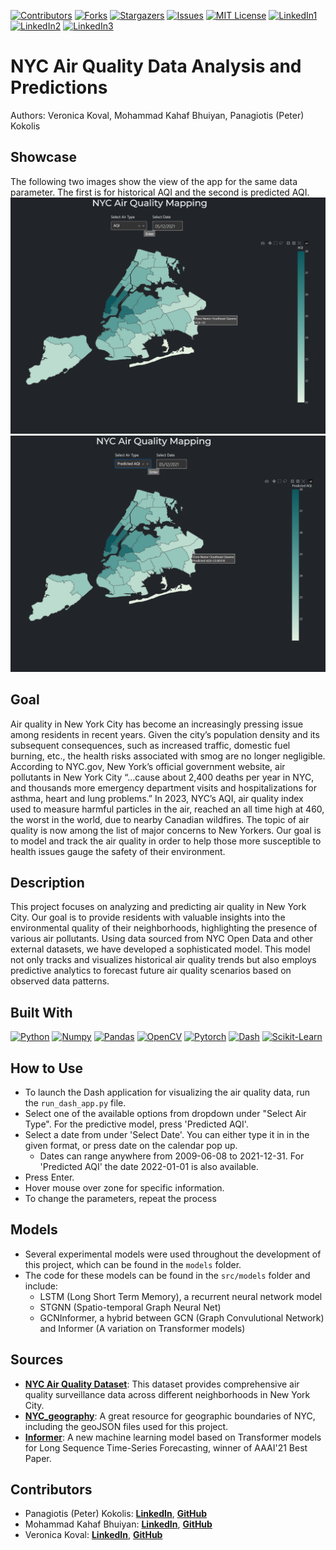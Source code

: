 [![Contributors][contributors-shield]][contributors-url]
[![Forks][forks-shield]][forks-url]
[![Stargazers][stars-shield]][stars-url]
[![Issues][issues-shield]][issues-url]
[![MIT License][license-shield]][license-url]
[![LinkedIn1][linkedin-shield]][linkedin-url1]
[![LinkedIn2][linkedin-shield]][linkedin-url2]
[![LinkedIn3][linkedin-shield]][linkedin-url3]

# NYC Air Quality Data Analysis and Predictions
Authors: Veronica Koval, Mohammad Kahaf Bhuiyan, Panagiotis (Peter) Kokolis

## Showcase
The following two images show the view of the app for the same data parameter. The first is for historical AQI and the second is predicted AQI.
![Image 1](images/AQI.png) ![Image 2](images/predicted_AQI.png)

## Goal
Air quality in New York City has become an increasingly pressing issue among residents in recent years. Given the city’s population density and its subsequent consequences, such as increased traffic, domestic fuel burning, etc., the health risks associated with smog are no longer negligible. According to NYC.gov, New York’s official government website, air pollutants in New York City “...cause about 2,400 deaths per year in NYC, and thousands more emergency department visits and hospitalizations for asthma, heart and lung problems.” In 2023, NYC’s AQI, air quality index used to measure harmful particles in the air, reached an all time high at 460, the worst in the world, due to nearby Canadian wildfires. The topic of air quality is now among the list of major concerns to New Yorkers. Our goal is to model and track the air quality in order to help those more susceptible to health issues gauge the safety of their environment.

## Description
This project focuses on analyzing and predicting air quality in New York City. Our goal is to provide residents with valuable insights into the environmental quality of their neighborhoods, highlighting the presence of various air pollutants. Using data sourced from NYC Open Data and other external datasets, we have developed a sophisticated model. This model not only tracks and visualizes historical air quality trends but also employs predictive analytics to forecast future air quality scenarios based on observed data patterns.

## Built With
[![Python][Python]][Python-url]
[![Numpy][Numpy]][Numpy-url]
[![Pandas][Pandas]][Pandas-url]
[![OpenCV][OpenCV]][OpenCV-url]
[![Pytorch][Pytorch]][Pytorch-url]
[![Dash][Dash]][Dash-url]
[![Scikit-Learn][Scikit-Learn]][Scikit-Learn-url]

## How to Use
- To launch the Dash application for visualizing the air quality data, run the `run_dash_app.py` file.
- Select one of the available options from dropdown under "Select Air Type". For the predictive model, press 'Predicted AQI'.
- Select a date from under 'Select Date'. You can either type it in in the given format, or press date on the calendar pop up.
  - Dates can range anywhere from 2009-06-08 to 2021-12-31. For 'Predicted AQI' the date 2022-01-01 is also available.
- Press Enter.
- Hover mouse over zone for specific information.
- To change the parameters, repeat the process

## Models
- Several experimental models were used throughout the development of this project, which can be found in the `models` folder.
- The code for these models can be found in the `src/models` folder and include:
  - LSTM (Long Short Term Memory), a recurrent neural network model
  - STGNN (Spatio-temporal Graph Neural Net)
  - GCNInformer, a hybrid between GCN (Graph Convulutional Network) and Informer (A variation on Transformer models)

## Sources
- [**NYC Air Quality Dataset**](https://data.cityofnewyork.us/Environment/Air-Quality/c3uy-2p5r): This dataset provides comprehensive air quality surveillance data across different neighborhoods in New York City.
- [**NYC_geography**](https://github.com/nycehs/NYC_geography): A great resource for geographic boundaries of NYC, including the geoJSON files used for this project.
- [**Informer**](https://github.com/zhouhaoyi/Informer2020): A new machine learning model based on Transformer models for Long Sequence Time-Series Forecasting, winner of AAAI'21 Best Paper.

## Contributors
- Panagiotis (Peter) Kokolis: [**LinkedIn**](https://www.linkedin.com/in/panagiotis-kokolis), [**GitHub**](https://github.com/PanagiotisKokolis)
- Mohammad Kahaf Bhuiyan: [**LinkedIn**](https://www.linkedin.com/in/mkbhuiyan96/), [**GitHub**](https://github.com/mkbhuiyan96)
- Veronica Koval: [**LinkedIn**](https://www.linkedin.com/in/veronicakoval), [**GitHub**](https://github.com/VerKoval/)



[contributors-shield]: https://img.shields.io/github/contributors/VerKoval/AirQualityModel.svg?style=for-the-badge
[contributors-url]: https://github.com/VerKoval/AirQualityModel/graphs/contributors
[forks-shield]: https://img.shields.io/github/forks/VerKoval/AirQualityModel.svg?style=for-the-badge
[forks-url]: https://github.com/VerKoval/AirQualityModel/network/members
[stars-shield]: https://img.shields.io/github/stars/VerKoval/AirQualityModel.svg?style=for-the-badge
[stars-url]: https://github.com/VerKoval/AirQualityModel/stargazers
[issues-shield]: https://img.shields.io/github/issues/VerKoval/AirQualityModel.svg?style=for-the-badge
[issues-url]: https://github.com/VerKoval/AirQualityModel/realesrgan/issues
[license-shield]: https://img.shields.io/github/license/VerKoval/AirQualityModel.svg?style=for-the-badge
[license-url]: https://github.com/VerKoval/AirQualityModel/blob/main/LICENSE
[linkedin-shield]: https://img.shields.io/badge/-LinkedIn-black.svg?style=for-the-badge&logo=linkedin&colorB=0077B5
[linkedin-url1]: https://www.linkedin.com/in/panagiotis-kokolis
[linkedin-url2]: https://www.linkedin.com/in/mkbhuiyan96/
[linkedin-url3]: https://www.linkedin.com/in/veronicakoval
[Python]: https://img.shields.io/badge/python-FFDE57?style=for-the-badge&logo=python&logoColor=4584B6
[Python-url]: https://www.python.org/
[Numpy]: https://img.shields.io/badge/numpy-%23013243.svg?style=for-the-badge&logo=numpy&logoColor=white
[Numpy-url]: https://numpy.org/
[Pandas]: https://img.shields.io/badge/Pandas-150458?style=for-the-badge&logo=pandas&logoColor=white
[Pandas-url]: https://pandas.pydata.org/
[Python]: https://img.shields.io/badge/python-FFDE57?style=for-the-badge&logo=python&logoColor=4584B6
[Python-url]: https://www.python.org/
[OpenCV]: https://img.shields.io/badge/opencv-000000?style=for-the-badge&logo=opencv&logoColor=00ff00
[OpenCV-url]: https://opencv.org/
[Pytorch]: https://img.shields.io/badge/pytorch-%23EE4C2C.svg?style=for-the-badge&logo=pytorch&logoColor=white
[Pytorch-url]: https://pytorch.org/
[Dash]: https://img.shields.io/badge/Dash-Plotly-white?style=for-the-badge&logo=plotly&logoColor=red
[Dash-url]: https://dash.plotly.com/
[Scikit-Learn]: https://img.shields.io/badge/scikit--learn-black?style=for-the-badge&logo=scikit-learn
[Scikit-Learn-url]: https://scikit-learn.org/
